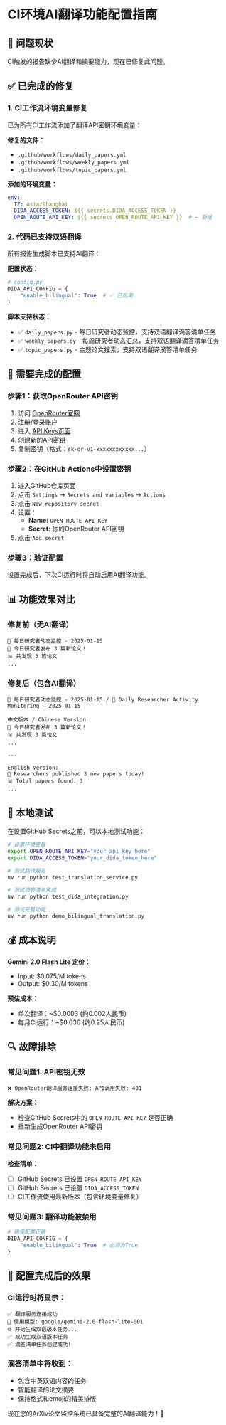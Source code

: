 # CI环境AI翻译功能配置指南

## 🎯 问题现状
CI触发的报告缺少AI翻译和摘要能力，现在已修复此问题。

## ✅ 已完成的修复

### 1. CI工作流环境变量修复
已为所有CI工作流添加了翻译API密钥环境变量：

**修复的文件：**
- `.github/workflows/daily_papers.yml`
- `.github/workflows/weekly_papers.yml` 
- `.github/workflows/topic_papers.yml`

**添加的环境变量：**
```yaml
env:
  TZ: Asia/Shanghai
  DIDA_ACCESS_TOKEN: ${{ secrets.DIDA_ACCESS_TOKEN }}
  OPEN_ROUTE_API_KEY: ${{ secrets.OPEN_ROUTE_API_KEY }}  # ← 新增
```

### 2. 代码已支持双语翻译
所有报告生成脚本已支持AI翻译：

**配置状态：**
```python
# config.py
DIDA_API_CONFIG = {
    "enable_bilingual": True  # ✅ 已启用
}
```

**脚本支持状态：**
- ✅ `daily_papers.py` - 每日研究者动态监控，支持双语翻译滴答清单任务
- ✅ `weekly_papers.py` - 每周研究者动态汇总，支持双语翻译滴答清单任务
- ✅ `topic_papers.py` - 主题论文搜索，支持双语翻译滴答清单任务

## 🔧 需要完成的配置

### 步骤1：获取OpenRouter API密钥
1. 访问 [OpenRouter官网](https://openrouter.ai/)
2. 注册/登录账户
3. 进入 [API Keys页面](https://openrouter.ai/keys)
4. 创建新的API密钥
5. 复制密钥（格式：`sk-or-v1-xxxxxxxxxxxx...`）

### 步骤2：在GitHub Actions中设置密钥
1. 进入GitHub仓库页面
2. 点击 `Settings` → `Secrets and variables` → `Actions`
3. 点击 `New repository secret`
4. 设置：
   - **Name:** `OPEN_ROUTE_API_KEY`
   - **Secret:** 你的OpenRouter API密钥
5. 点击 `Add secret`

### 步骤3：验证配置
设置完成后，下次CI运行时将自动启用AI翻译功能。

## 📊 功能效果对比

### 修复前（无AI翻译）
```
📄 每日研究者动态监控 - 2025-01-15
🎉 今日研究者发布 3 篇新论文！
📊 共发现 3 篇论文
...
```

### 修复后（包含AI翻译）
```
📄 每日研究者动态监控 - 2025-01-15 / 📄 Daily Researcher Activity Monitoring - 2025-01-15

中文版本 / Chinese Version:
🎉 今日研究者发布 3 篇新论文！
📊 共发现 3 篇论文
...

---

English Version:
🎉 Researchers published 3 new papers today!
📊 Total papers found: 3
...
```

## 🧪 本地测试

在设置GitHub Secrets之前，可以本地测试功能：

```bash
# 设置环境变量
export OPEN_ROUTE_API_KEY="your_api_key_here"
export DIDA_ACCESS_TOKEN="your_dida_token_here"

# 测试翻译服务
uv run python test_translation_service.py

# 测试滴答清单集成
uv run python test_dida_integration.py

# 测试完整功能
uv run python demo_bilingual_translation.py
```

## 💰 成本说明

**Gemini 2.0 Flash Lite 定价：**
- Input: $0.075/M tokens
- Output: $0.30/M tokens

**预估成本：**
- 单次翻译：~$0.0003 (约0.002人民币)
- 每月CI运行：~$0.036 (约0.25人民币)

## 🔍 故障排除

### 常见问题1: API密钥无效
```
❌ OpenRouter翻译服务连接失败: API调用失败: 401
```
**解决方案：**
- 检查GitHub Secrets中的 `OPEN_ROUTE_API_KEY` 是否正确
- 重新生成OpenRouter API密钥

### 常见问题2: CI中翻译功能未启用
**检查清单：**
- [ ] GitHub Secrets 已设置 `OPEN_ROUTE_API_KEY`
- [ ] GitHub Secrets 已设置 `DIDA_ACCESS_TOKEN`
- [ ] CI工作流使用最新版本（包含环境变量修复）

### 常见问题3: 翻译功能被禁用
```python
# 确保配置正确
DIDA_API_CONFIG = {
    "enable_bilingual": True  # 必须为True
}
```

## 🎉 配置完成后的效果

### CI运行时将显示：
```
✅ 翻译服务连接成功
🤖 使用模型: google/gemini-2.0-flash-lite-001
🌐 开始生成双语版本任务...
✅ 成功生成双语版本任务
✅ 滴答清单任务创建成功!
```

### 滴答清单中将收到：
- 包含中英双语内容的任务
- 智能翻译的论文摘要
- 保持格式和emoji的精美排版

现在您的ArXiv论文监控系统已具备完整的AI翻译能力！🚀 
